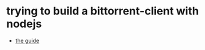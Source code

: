# trying to build a bittorrent-client with nodejs

- [the guide](https://allenkim67.github.io/programming/2016/05/04/how-to-make-your-own-bittorrent-client.html)